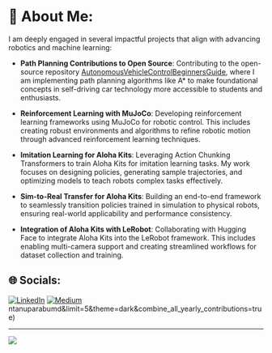 # 💫 About Me:

I am deeply engaged in several impactful projects that align with advancing robotics and machine learning:

- **Path Planning Contributions to Open Source**: Contributing to the open-source repository [AutonomousVehicleControlBeginnersGuide](https://github.com/ShisatoYano/AutonomousVehicleControlBeginnersGuide), where I am implementing path planning algorithms like A* to make foundational concepts in self-driving car technology more accessible to students and enthusiasts.

- **Reinforcement Learning with MuJoCo**: Developing reinforcement learning frameworks using MuJoCo for robotic control. This includes creating robust environments and algorithms to refine robotic motion through advanced reinforcement learning techniques.

- **Imitation Learning for Aloha Kits**: Leveraging Action Chunking Transformers to train Aloha Kits for imitation learning tasks. My work focuses on designing policies, generating sample trajectories, and optimizing models to teach robots complex tasks effectively.

- **Sim-to-Real Transfer for Aloha Kits**: Building an end-to-end framework to seamlessly transition policies trained in simulation to physical robots, ensuring real-world applicability and performance consistency.

- **Integration of Aloha Kits with LeRobot**: Collaborating with Hugging Face to integrate Aloha Kits into the LeRobot framework. This includes enabling multi-camera support and creating streamlined workflows for dataset collection and training.

## 🌐 Socials:
[![LinkedIn](https://img.shields.io/badge/LinkedIn-%230077B5.svg?logo=linkedin&logoColor=white)](https://linkedin.com/in/shantanu-parab) [![Medium](https://img.shields.io/badge/Medium-12100E?logo=medium&logoColor=white)](https://medium.com/@Shantanuparab) 
ntanuparabumd&limit=5&theme=dark&combine_all_yearly_contributions=true)

---
[![](https://visitcount.itsvg.in/api?id=shantanuparabumd&icon=0&color=8)](https://visitcount.itsvg.in)

<!-- Proudly created with GPRM ( https://gprm.itsvg.in ) -->
